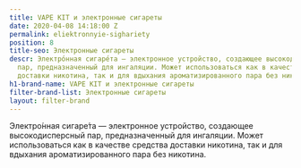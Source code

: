 ```yaml
---
title: VAPE KIT и электронные сигареты
date: 2020-04-08 14:18:00 Z
permalink: eliektronnyie-sighariety
position: 8
title-seo: Электронные сигареты
descr: Электро́нная сигаре́та — электронное устройство, создающее высокодисперсный
  пар, предназначенный для ингаляции. Может использоваться как в качестве средства
  доставки никотина, так и для вдыхания ароматизированного пара без никотина
h1-brand-name: VAPE KIT и электронные сигареты
filter-brand-list: Электронные сигареты
layout: filter-brand
---
```


Электро́нная сигаре́та — электронное устройство, создающее высокодисперсный пар, предназначенный для ингаляции. Может использоваться как в качестве средства доставки никотина, так и для вдыхания ароматизированного пара без никотина.